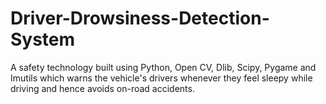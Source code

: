 # Driver-Drowsiness-Detection-System
A safety technology built using Python, Open CV, Dlib, Scipy, Pygame and Imutils which warns the vehicle's drivers whenever they feel sleepy while driving and hence avoids on-road accidents. 

